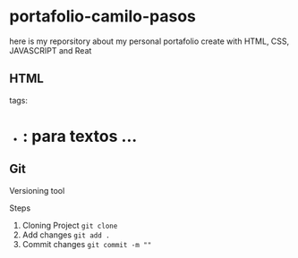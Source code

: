 # portafolio-camilo-pasos
here is my reporsitory about my personal portafolio create with HTML, CSS, JAVASCRIPT and Reat


## HTML

tags:
 * <h1> : para textos ...



## Git 
Versioning tool

Steps
1. Cloning Project  `git clone`
2. Add changes `git add .`
3. Commit changes `git commit -m ""`

